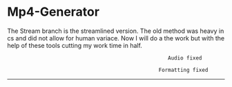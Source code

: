 # Mp4-Generator

The Stream branch is the streamlined version.
The old method was heavy in cs and did not allow for human variace.
Now I will do a the work but with the help of these tools cutting my work time in half.

                                                        Audio fixed

                                                     Formatting fixed
*****************************
